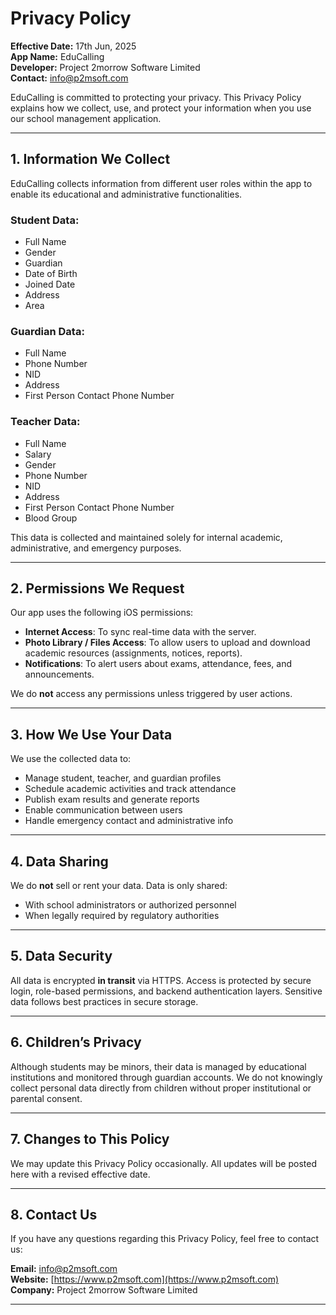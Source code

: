# Privacy Policy

**Effective Date:** 17th Jun, 2025  
**App Name:** EduCalling  
**Developer:** Project 2morrow Software Limited  
**Contact:** [info@p2msoft.com](mailto:info@p2msoft.com)

EduCalling is committed to protecting your privacy. This Privacy Policy explains how we collect, use, and protect your information when you use our school management application.

---

## 1. Information We Collect

EduCalling collects information from different user roles within the app to enable its educational and administrative functionalities.

### Student Data:
- Full Name  
- Gender  
- Guardian  
- Date of Birth  
- Joined Date  
- Address  
- Area  

### Guardian Data:
- Full Name  
- Phone Number  
- NID  
- Address  
- First Person Contact Phone Number  

### Teacher Data:
- Full Name  
- Salary  
- Gender  
- Phone Number  
- NID  
- Address  
- First Person Contact Phone Number  
- Blood Group  

This data is collected and maintained solely for internal academic, administrative, and emergency purposes.

---

## 2. Permissions We Request

Our app uses the following iOS permissions:

- **Internet Access**: To sync real-time data with the server.
- **Photo Library / Files Access**: To allow users to upload and download academic resources (assignments, notices, reports).
- **Notifications**: To alert users about exams, attendance, fees, and announcements.

We do **not** access any permissions unless triggered by user actions.

---

## 3. How We Use Your Data

We use the collected data to:

- Manage student, teacher, and guardian profiles  
- Schedule academic activities and track attendance  
- Publish exam results and generate reports  
- Enable communication between users  
- Handle emergency contact and administrative info  

---

## 4. Data Sharing

We do **not** sell or rent your data. Data is only shared:

- With school administrators or authorized personnel  
- When legally required by regulatory authorities  

---

## 5. Data Security

All data is encrypted **in transit** via HTTPS. Access is protected by secure login, role-based permissions, and backend authentication layers. Sensitive data follows best practices in secure storage.

---

## 6. Children’s Privacy

Although students may be minors, their data is managed by educational institutions and monitored through guardian accounts. We do not knowingly collect personal data directly from children without proper institutional or parental consent.

---

## 7. Changes to This Policy

We may update this Privacy Policy occasionally. All updates will be posted here with a revised effective date.

---

## 8. Contact Us

If you have any questions regarding this Privacy Policy, feel free to contact us:

**Email:** [info@p2msoft.com](mailto:info@p2msoft.com)  
**Website:** [https://www.p2msoft.com](https://www.p2msoft.com)  
**Company:** Project 2morrow Software Limited

---
